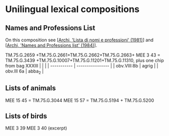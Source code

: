 # Unilingual lexical compositions

## Names and Professions List

On this composition see [[Archi, 'Lista di nomi e professioni' (1981)]] and [[Archi, 'Names and Professions list' (1984)]].

TM.75.G.2659 +TM.75.G.2661+TM.75.G.2662+TM.75.G.2663+ MEE 3 43 = TM.75.G.3439 +TM.75.G.10007+TM.75.G.11201+TM.75.G.11310, plus one chip from bag XXXIII
|             |                  |
| ----------- | ---------------- |
| obv.VIII:8b | agrig            |
| obv.III 6a  | abba<sub>2</sub> |

## Lists of animals

MEE 15 45 = TM.75.G.3044
MEE 15 57 = TM.75.G.5194 + TM.75.G.5200

## Lists of birds

MEE 3 39
MEE 3 40 (excerpt)

[//begin]: # "Autogenerated link references for markdown compatibility"
[Archi, 'Lista di nomi e professioni' (1981)]: <Archi, 'Lista di nomi e professioni' (1981)> "Archi, 'Lista di nomi e professioni' (1981)"
[Archi, 'Names and Professions list' (1984)]: <Archi, 'Names and Professions list' (1984)> "Archi, 'Names and Professions list' (1984)"
[//end]: # "Autogenerated link references"